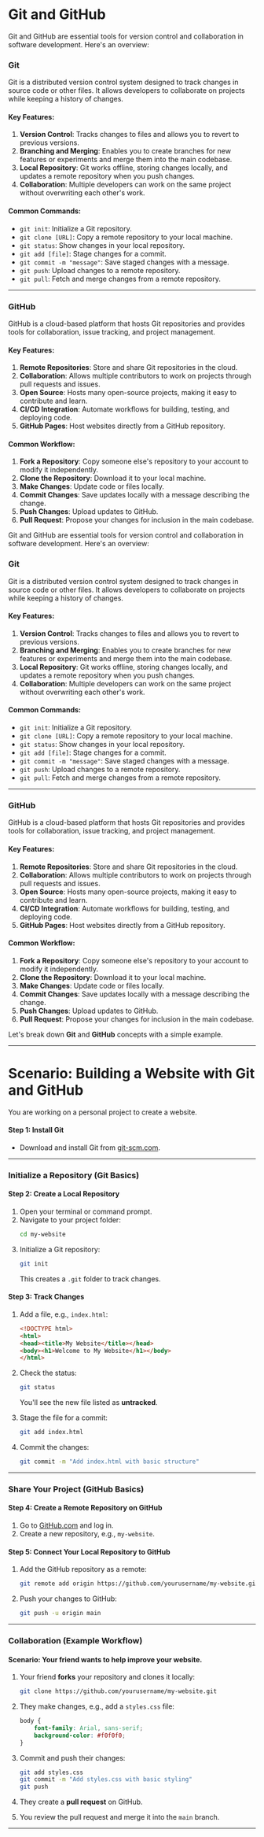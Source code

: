 # Git and GitHub

Git and GitHub are essential tools for version control and collaboration in software development. 
Here's an overview:  

### **Git**  
Git is a distributed version control system designed to track changes in source code or other files. It allows developers to collaborate on projects while keeping a history of changes.  

#### Key Features:  
1. **Version Control**: Tracks changes to files and allows you to revert to previous versions.  
2. **Branching and Merging**: Enables you to create branches for new features or experiments and merge them into the main codebase.  
3. **Local Repository**: Git works offline, storing changes locally, and updates a remote repository when you push changes.  
4. **Collaboration**: Multiple developers can work on the same project without overwriting each other's work.  

#### Common Commands:  
- `git init`: Initialize a Git repository.  
- `git clone [URL]`: Copy a remote repository to your local machine.  
- `git status`: Show changes in your local repository.  
- `git add [file]`: Stage changes for a commit.  
- `git commit -m "message"`: Save staged changes with a message.  
- `git push`: Upload changes to a remote repository.  
- `git pull`: Fetch and merge changes from a remote repository.  

---

### **GitHub**  
GitHub is a cloud-based platform that hosts Git repositories and provides tools for collaboration, issue tracking, and project management.  

#### Key Features:  
1. **Remote Repositories**: Store and share Git repositories in the cloud.  
2. **Collaboration**: Allows multiple contributors to work on projects through pull requests and issues.  
3. **Open Source**: Hosts many open-source projects, making it easy to contribute and learn.  
4. **CI/CD Integration**: Automate workflows for building, testing, and deploying code.  
5. **GitHub Pages**: Host websites directly from a GitHub repository.  

#### Common Workflow:  
1. **Fork a Repository**: Copy someone else's repository to your account to modify it independently.  
2. **Clone the Repository**: Download it to your local machine.  
3. **Make Changes**: Update code or files locally.  
4. **Commit Changes**: Save updates locally with a message describing the change.  
5. **Push Changes**: Upload updates to GitHub.  
6. **Pull Request**: Propose your changes for inclusion in the main codebase.  

Git and GitHub are essential tools for version control and collaboration in software development. Here's an overview:  

### **Git**  
Git is a distributed version control system designed to track changes in source code or other files. It allows developers to collaborate on projects while keeping a history of changes.  

#### Key Features:  
1. **Version Control**: Tracks changes to files and allows you to revert to previous versions.  
2. **Branching and Merging**: Enables you to create branches for new features or experiments and merge them into the main codebase.  
3. **Local Repository**: Git works offline, storing changes locally, and updates a remote repository when you push changes.  
4. **Collaboration**: Multiple developers can work on the same project without overwriting each other's work.  

#### Common Commands:  
- `git init`: Initialize a Git repository.  
- `git clone [URL]`: Copy a remote repository to your local machine.  
- `git status`: Show changes in your local repository.  
- `git add [file]`: Stage changes for a commit.  
- `git commit -m "message"`: Save staged changes with a message.  
- `git push`: Upload changes to a remote repository.  
- `git pull`: Fetch and merge changes from a remote repository.  

---

### **GitHub**  
GitHub is a cloud-based platform that hosts Git repositories and provides tools for collaboration, issue tracking, and project management.  

#### Key Features:  

1. **Remote Repositories**: Store and share Git repositories in the cloud.  
2. **Collaboration**: Allows multiple contributors to work on projects through pull requests and issues.  
3. **Open Source**: Hosts many open-source projects, making it easy to contribute and learn.  
4. **CI/CD Integration**: Automate workflows for building, testing, and deploying code.  
5. **GitHub Pages**: Host websites directly from a GitHub repository.  

#### Common Workflow:  

1. **Fork a Repository**: Copy someone else's repository to your account to modify it independently.  
2. **Clone the Repository**: Download it to your local machine.  
3. **Make Changes**: Update code or files locally.  
4. **Commit Changes**: Save updates locally with a message describing the change.  
5. **Push Changes**: Upload updates to GitHub.  
6. **Pull Request**: Propose your changes for inclusion in the main codebase.  



Let's break down **Git** and **GitHub** concepts with a simple example.

---

# Scenario: Building a Website with Git and GitHub  
You are working on a personal project to create a website.  

#### Step 1: **Install Git**
- Download and install Git from [git-scm.com](https://git-scm.com/).  

---

### **Initialize a Repository (Git Basics)**  

#### Step 2: **Create a Local Repository**
1. Open your terminal or command prompt.  
2. Navigate to your project folder:
   ```bash
   cd my-website
   ```
3. Initialize a Git repository:
   ```bash
   git init
   ```
   This creates a `.git` folder to track changes.

#### Step 3: **Track Changes**
1. Add a file, e.g., `index.html`:
   ```html
   <!DOCTYPE html>
   <html>
   <head><title>My Website</title></head>
   <body><h1>Welcome to My Website</h1></body>
   </html>
   ```
2. Check the status:
   ```bash
   git status
   ```
   You'll see the new file listed as **untracked**.  

3. Stage the file for a commit:
   ```bash
   git add index.html
   ```
4. Commit the changes:
   ```bash
   git commit -m "Add index.html with basic structure"
   ```

---

### **Share Your Project (GitHub Basics)**  

#### Step 4: **Create a Remote Repository on GitHub**
1. Go to [GitHub.com](https://github.com) and log in.  
2. Create a new repository, e.g., `my-website`.  

#### Step 5: **Connect Your Local Repository to GitHub**
1. Add the GitHub repository as a remote:
   ```bash
   git remote add origin https://github.com/yourusername/my-website.git
   ```
2. Push your changes to GitHub:
   ```bash
   git push -u origin main
   ```

---

### **Collaboration (Example Workflow)**  

#### Scenario: Your friend wants to help improve your website.  

1. Your friend **forks** your repository and clones it locally:
   ```bash
   git clone https://github.com/yourusername/my-website.git
   ```

2. They make changes, e.g., add a `styles.css` file:
   ```css
   body {
       font-family: Arial, sans-serif;
       background-color: #f0f0f0;
   }
   ```

3. Commit and push their changes:
   ```bash
   git add styles.css
   git commit -m "Add styles.css with basic styling"
   git push
   ```

4. They create a **pull request** on GitHub.  
5. You review the pull request and merge it into the `main` branch.

---




